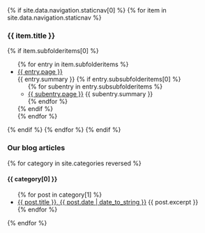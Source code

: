 <div>
{% if site.data.navigation.staticnav[0] %}
  {% for item in site.data.navigation.staticnav %}
    <h3>{{ item.title }}</h3>
      {% if item.subfolderitems[0] %}
        <ul>
          {% for entry in item.subfolderitems %}
              <li><a href="{{ entry.url }}">{{ entry.page }}</a><br />
              {{ entry.summary }}
                {% if entry.subsubfolderitems[0] %}
                  <ul>
                  {% for subentry in entry.subsubfolderitems %}
                      <li>
                        <a href="{{ subentry.url }}">{{ subentry.page }}</a>
                        {{ subentry.summary }}
                     </li>
                  {% endfor %}
                  </ul>
                {% endif %}
              </li>
          {% endfor %}
        </ul>
      {% endif %}
    {% endfor %}
{% endif %}
</div>
<h3>Our blog articles</h3>
{% for category in site.categories reversed %}
  <h4>{{ category[0] }}</h4>
<ul>
  {% for post in category[1] %}
    <li>
      <a href="{{ post.url }}">{{ post.title }}, {{ post.date | date_to_string }}</a>
      {{ post.excerpt }}
    </li>
  {% endfor %}
</ul>
{% endfor %}
